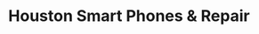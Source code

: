---
title: "Houston Smart Phones & Repair"
url: /houston/houston-smart-phones-and-repair/
shop: mobile phone
---